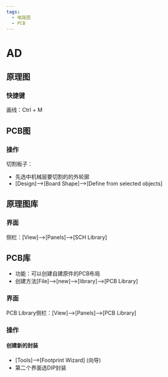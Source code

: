 ```yaml
---
tags:
  - 电路图
  - PCB
---
```


# AD

## 原理图
### 快捷键
画线：Ctrl + M



## PCB图
### 操作
切割板子：
- 先选中机械层要切割的的外轮廓
- [Design]-->[Board Shape]-->[Define from selected objects]

## 原理图库
### 界面
侧栏：[View]-->[Panels]-->[SCH Library]

## PCB库
- 功能：可以创建自建原件的PCB布局
- 创建方法[File]-->[new]-->[library]-->[PCB Library]

### 界面
PCB Library侧栏：[View]-->[Panels]-->[PCB Library]

### 操作
#### 创建新的封装
- [Tools]-->[Footprint Wizard] (向导)
- 第二个界面选DIP封装
